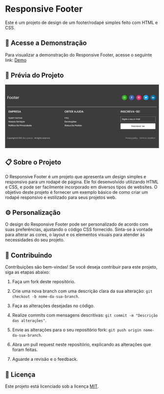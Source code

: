 # Responsive Footer

Este é um projeto de design de um footer/rodapé simples feito com HTML e CSS.

## :rocket: Acesse a Demonstração

Para visualizar a demonstração do Responsive Footer, acesse o seguinte link: [Demo](https://dev-paixao.github.io/responsive-footer/)

## :rocket: Prévia do Projeto

![Preview](./img/preview.png)

## :clipboard: Sobre o Projeto

O Responsive Footer é um projeto que apresenta um design simples e responsivo para um rodapé de página. Ele foi desenvolvido utilizando HTML e CSS, e pode ser facilmente incorporado em diversos tipos de websites. O objetivo deste projeto é fornecer um exemplo básico de como criar um rodapé responsivo e estilizado para seus projetos web.

## :gear: Personalização

O design do Responsive Footer pode ser personalizado de acordo com suas preferências, ajustando o código CSS fornecido. Sinta-se à vontade para alterar as cores, o layout e os elementos visuais para atender às necessidades do seu projeto.

## :handshake: Contribuindo

Contribuições são bem-vindas! Se você deseja contribuir para este projeto, siga as etapas abaixo:

1. Faça um fork deste repositório.

2. Crie uma nova branch com uma descrição clara da sua alteração: `git checkout -b nome-da-sua-branch`.

3. Faça as alterações desejadas no código.

4. Realize commits com mensagens descritivas: `git commit -m "Descrição das alterações"`.

5. Envie as alterações para o seu repositório fork: `git push origin nome-da-sua-branch`.

6. Abra um pull request neste repositório, explicando as alterações que foram feitas.

7. Aguarde a revisão e o feedback.

## :page_facing_up: Licença

Este projeto está licenciado sob a licença [MIT](LICENSE).

